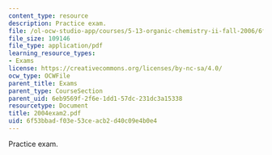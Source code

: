 ```yaml
---
content_type: resource
description: Practice exam.
file: /ol-ocw-studio-app/courses/5-13-organic-chemistry-ii-fall-2006/6f53bbadf03e53ceacb2d40c09e4b0e4_2004exam2.pdf
file_size: 109146
file_type: application/pdf
learning_resource_types:
- Exams
license: https://creativecommons.org/licenses/by-nc-sa/4.0/
ocw_type: OCWFile
parent_title: Exams
parent_type: CourseSection
parent_uid: 6eb9569f-2f6e-1dd1-57dc-231dc3a15338
resourcetype: Document
title: 2004exam2.pdf
uid: 6f53bbad-f03e-53ce-acb2-d40c09e4b0e4
---
```

Practice exam.